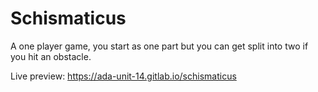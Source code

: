 # Schismaticus

A one player game, you start as one part but you can get split into two if you hit an obstacle.

Live preview: https://ada-unit-14.gitlab.io/schismaticus
